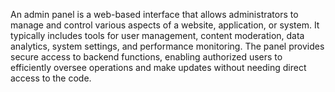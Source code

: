 An admin panel is a web-based interface that allows administrators to manage and control various aspects of a website, application, or system. It typically includes tools for user management, content moderation, data analytics, system settings, and performance monitoring. The panel provides secure access to backend functions, enabling authorized users to efficiently oversee operations and make updates without needing direct access to the code.
